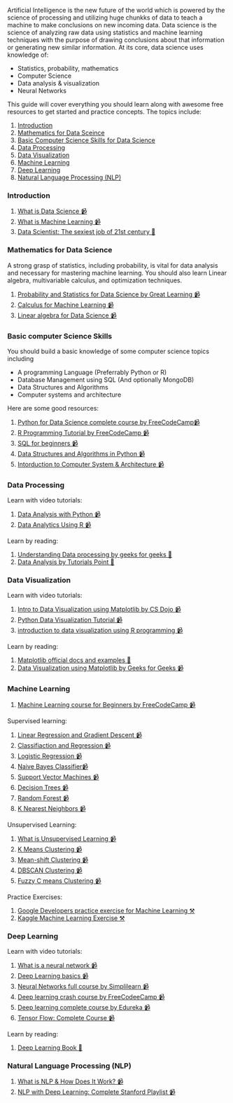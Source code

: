 Artificial Intelligence is the new future of the world which is powered by the science of processing and utilizing huge chunkks of data to teach a machine to make conclusions on new incoming data. Data science is the science of analyzing raw data using statistics and machine learning techniques with the purpose of drawing conclusions about that information or generating new similar information. At its core, data science uses knowledge of:

- Statistics, probability, mathematics
- Computer Science
- Data analysis & visualization
- Neural Networks

This guide will cover everything you should learn along with awesome free resources to get started and practice concepts. The topics include:

1. [Introduction](http://resourcify.me/guides/data-science-ultimate#Introduction)
2. [Mathematics for Data Sceince](http://resourcify.me/guides/data-science-ultimate#Mathematics-for-Data-Science)
3. [Basic Computer Science Skills for Data Science](http://resourcify.me/guides/data-science-ultimate#Basic-computer-Science-Skills)
4. [Data Processing](http://resourcify.me/guides/data-science-ultimate#Data-Processing)
5. [Data Visualization](http://resourcify.me/guides/data-science-ultimate#Data-Visualization)
6. [Machine Learning](http://resourcify.me/guides/data-science-ultimate#Machine-Learning)
7. [Deep Learning](http://resourcify.me/guides/data-science-ultimate#Deep-Learning)
8. [Natural Language Processing (NLP)](http://resourcify.me/guides/data-science-ultimate#Natural-Language-Processing-(NLP))

### Introduction

1. [What is Data Science 📹](https://youtu.be/KxryzSO1Fjs)
2. [What is Machine Learning 📹](https://youtu.be/HcqpanDadyQ)
3. [Data Scientist: The sexiest job of 21st century 📃](https://hbr.org/2012/10/data-scientist-the-sexiest-job-of-the-21st-century)

### Mathematics for Data Science

A strong grasp of statistics, including probability, is vital for data analysis and necessary for mastering machine learning. You should also learn Linear algebra, multivariable calculus, and optimization techniques.

1. [Probability and Statistics for Data Science by Great Learning 📹](https://youtu.be/Vfo5le26IhY)
2. [Calculus for Machine Learning 📹](https://youtu.be/8stueNPVl-I)
3. [Linear algebra for Data Science 📹](https://youtu.be/xLpl4nSo3RA)

### Basic computer Science Skills

You should build a basic knowledge of some computer science topics including

- A programming Language (Preferrably Python or R)
- Database Management using SQL (And optionally MongoDB)
- Data Structures and Algorithms
- Computer systems and architecture


Here are some good resources:

1. [Python for Data Science complete course by FreeCodeCamp📹](https://www.youtube.com/watch?v=LHBE6Q9XlzI)
2. [R Programming Tutorial by FreeCodeCamp 📹](https://www.youtube.com/watch?v=_V8eKsto3Ug)
3. [SQL for beginners 📹](https://www.youtube.com/watch?v=HXV3zeQKqGY&t=3277s)
4. [Data Structures and Algorithms in Python 📹](https://www.youtube.com/watch?v=kQDxmjfkIKY)
5. [Intorduction to Computer System & Architecture 📹](https://www.youtube.com/watch?v=fC0J7v0ppio)

### Data Processing

Learn with video tutorials:

1. [Data Analysis with Python 📹](https://www.youtube.com/watch?v=r-uOLxNrNk8)
2. [Data Analytics Using R 📹](https://www.youtube.com/watch?v=r-uOLxNrNk8)

Learn by reading:

1. [Understanding Data processing by geeks for geeks 📃](https://www.geeksforgeeks.org/ml-understanding-data-processing/)
2. [Data Analysis by Tutorials Point 📃](https://www.tutorialspoint.com/excel_data_analysis/data_analysis_overview.htm)

### Data Visualization

Learn with video tutorials:

1. [Intro to Data Visualization using Matplotlib by CS Dojo 📹](https://www.youtube.com/watch?v=a9UrKTVEeZA)
2. [Python Data Visualization Tutorial 📹](https://www.youtube.com/watch?v=Nt84_TzRkbo)
3. [introduction to data visualization using R programming 📹](https://youtu.be/HPJn1CMvtmI)

Learn by reading:

1. [Matplotlib official docs and examples 📃](https://matplotlib.org/)
2. [Data Visualization using Matplotlib by Geeks for Geeks 📹](https://www.geeksforgeeks.org/data-visualization-using-matplotlib/)


### Machine Learning

1. [Machine Learning course for Beginners by FreeCodeCamp 📹](https://www.youtube.com/watch?v=NWONeJKn6kc)

Supervised learning:

1. [Linear Regression and Gradient Descent 📹](https://www.youtube.com/watch?v=4b4MUYve_U8)
2. [Classifiaction and Regression 📹](https://www.youtube.com/watch?v=TJveOYsK6MY)
3. [Logistic Regression 📹](https://www.youtube.com/watch?v=XnOAdxOWXWg)
4. [Naive Bayes Classifier📹](https://www.youtube.com/watch?v=vz_xuxYS2PM)
5. [Support Vector Machines 📹](https://www.youtube.com/watch?v=efR1C6CvhmE)
6. [Decision Trees 📹](https://www.youtube.com/watch?v=ZVR2Way4nwQ)
7. [Random Forest 📹](https://www.youtube.com/watch?v=eM4uJ6XGnSM)
8. [K Nearest Neighbors 📹](https://www.youtube.com/watch?v=HVXime0nQeI)

Unsupervised Learning:

1. [What is Unsupervised Learning 📹](https://www.youtube.com/watch?v=D6gtZrsYi6c)
2. [K Means Clustering 📹](https://www.youtube.com/watch?v=4b5d3muPQmA)
3. [Mean-shift Clustering 📹](https://www.youtube.com/watch?v=qyl13SvJPso)
4. [DBSCAN Clustering 📹](https://www.youtube.com/watch?v=RDZUdRSDOok)
5. [Fuzzy C means Clustering 📹](https://www.youtube.com/watch?v=Ed7DFO51U4U)


Practice Exercises:

1. [Google Developers practice exercise for Machine Learning ⚒️](https://developers.google.com/machine-learning/crash-course/exercises#all)
2. [Kaggle Machine Learning Exercise ⚒️](https://www.kaggle.com/code/bulentsiyah/machine-learning-exercise)


### Deep Learning

Learn with video tutorials:

1. [What is a neural network 📹](https://www.youtube.com/watch?v=aircAruvnKk)
2. [Deep Learning basics 📹](https://www.youtube.com/watch?v=O5xeyoRL95U)
3. [Neural Networks full course by Simplilearn 📹](https://www.youtube.com/watch?v=KiW-W4v0nBo)
4. [Deep learning crash course by FreeCodeeCamp 📹](https://www.youtube.com/watch?v=VyWAvY2CF9c)
5. [Deep learning complete course by Edureka 📹](https://www.youtube.com/watch?v=DooxDIRAkPA)
6. [Tensor Flow: Complete Course 📹](https://www.youtube.com/watch?v=tPYj3fFJGjk)

Learn by reading:

1. [Deep Learning Book 📖](https://www.deeplearningbook.org/)

### Natural Language Processing (NLP)

1. [What is NLP & How Does It Work? 📹](https://youtu.be/MQiMFs2SIFk)
2. [NLP with Deep Learning: Complete Stanford Playlist 📹](https://youtu.be/rmVRLeJRkl4?list=PLoROMvodv4rOSH4v6133s9LFPRHjEmbmJ)